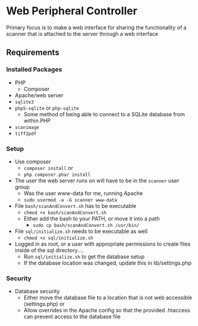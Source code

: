 # Web Peripheral Controller

Primary focus is to make a web interface for sharing the functionality of a scanner that is attached to the server through a web interface

## Requirements

### Installed Packages
* PHP
  * Composer
* Apache/web server
* `sqlite3`
* `php5-sqlite` or `php-sqlite`
  * Some method of being able to connect to a SQLite database from within PHP
* `scanimage`
* `tiff2pdf`

### Setup
* Use composer
  * `composer install` or
  * `php composer.phar install`
* The user the web server runs on will have to be in the `scanner` user group
  * Was the user www-data for me, running Apache
  * `sudo usermod -a -G scanner www-data`
* File `bash/scanAndConvert.sh` has to be executable
  * `chmod +x bash/scanAndConvert.sh`
  * Either add the bash to your PATH, or move it into a path
    * `sudo cp bash/scanAndConvert.sh /usr/bin/`
* File `sql/initialize.sh` needs to be executable as well
  * `chmod +x sql/initialize.sh`
* Logged in as root, or a user with appropriate permissions to create files inside of the sql directory....
  * Run `sql/initialize.sh` to get the database setup
  * If the database location was changed, update this in lib/settings.php

### Security
* Database security
  * Either move the database file to a location that is not web accessible (settings.php) or
  * Allow overrides in the Apache config so that the provided .htaccess can prevent access to the database file
